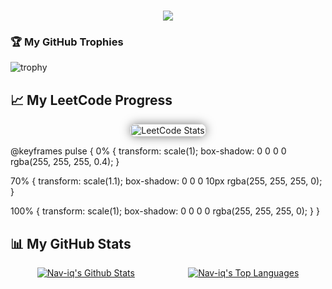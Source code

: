 <h1 align="center">
  <a href="https://github.com/Nav-iq">
    <img src="https://readme-typing-svg.herokuapp.com/?lines=Hey+there!,+I'm+Naveed&center=true&size=30">
  </a>
</h1>

### 🏆 My GitHub Trophies

![trophy](https://github-profile-trophy.vercel.app/?username=Nav-iq&theme=onedark)

## 📈 My LeetCode Progress

<div style="display: flex; justify-content: center;">
  <a href="https://leetcode.com/NaveedIqbal">
    <img src="https://leetcard.jacoblin.cool/NaveedIqbal?ext=heatmap&theme=onedark" alt="LeetCode Stats" style="width: 100%; height: auto; border-radius: 10px; box-shadow: 0 0 15px rgba(0, 0, 0, 0.5); animation: pulse 1.5s infinite;"/>
  </a>
</div>

@keyframes pulse {
0% {
transform: scale(1);
box-shadow: 0 0 0 0 rgba(255, 255, 255, 0.4);
}

70% {
transform: scale(1.1);
box-shadow: 0 0 0 10px rgba(255, 255, 255, 0);
}

100% {
transform: scale(1);
box-shadow: 0 0 0 0 rgba(255, 255, 255, 0);
}
}

## 📊 My GitHub Stats

<div style="display: flex; justify-content: space-around;">
  <a href="https://github.com/Nav-iq">
    <img src="https://github-readme-stats.vercel.app/api?username=Nav-iq&show_icons=true&theme=onedark" alt="Nav-iq's Github Stats" />
  </a>
  <a href="https://github.com/Nav-iq">
    <img src="https://github-readme-stats.vercel.app/api/top-langs/?username=Nav-iq&layout=compact&theme=onedark" alt="Nav-iq's Top Languages" />
  </a>
</div>
